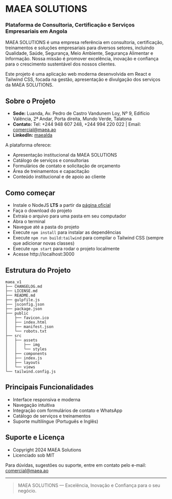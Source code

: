 # MAEA SOLUTIONS

### Plataforma de Consultoria, Certificação e Serviços Empresariais em Angola

MAEA SOLUTIONS é uma empresa referência em consultoria, certificação, treinamentos e soluções empresariais para diversos setores, incluindo Qualidade, Saúde, Segurança, Meio Ambiente, Segurança Alimentar e Informação. Nossa missão é promover excelência, inovação e confiança para o crescimento sustentável dos nossos clientes.

Este projeto é uma aplicação web moderna desenvolvida em React e Tailwind CSS, focada na gestão, apresentação e divulgação dos serviços da MAEA SOLUTIONS.

## Sobre o Projeto

- **Sede:** Luanda, Av. Pedro de Castro Vandunem Loy, Nº 9, Edifício Valência, 2ª Andar, Porta direita, Mundo Verde, Talatona
- **Contato:** Tel: +244 948 607 248, +244 994 220 022 | Email: comercial@maea.ao
- **LinkedIn:** [maealda](https://www.linkedin.com/company/maealda/)

A plataforma oferece:
- Apresentação institucional da MAEA SOLUTIONS
- Catálogo de serviços e consultorias
- Formulários de contato e solicitação de orçamento
- Área de treinamentos e capacitação
- Conteúdo institucional e de apoio ao cliente

## Como começar

- Instale o NodeJS **LTS** a partir da [página oficial](https://nodejs.org/en/?ref=creativetim)
- Faça o download do projeto
- Extraia o arquivo para uma pasta em seu computador
- Abra o terminal
- Navegue até a pasta do projeto
- Execute `npm install` para instalar as dependências
- Execute `npm run build:tailwind` para compilar o Tailwind CSS (sempre que adicionar novas classes)
- Execute `npm start` para rodar o projeto localmente
- Acesse http://localhost:3000

## Estrutura do Projeto

```
maea_v1
├── CHANGELOG.md
├── LICENSE.md
├── README.md
├── gulpfile.js
├── jsconfig.json
├── package.json
├── public
│   ├── favicon.ico
│   ├── index.html
│   ├── manifest.json
│   └── robots.txt
├── src
│   ├── assets
│   │   ├── img
│   │   └── styles
│   ├── components
│   ├── index.js
│   ├── layouts
│   └── views
└── tailwind.config.js
```

## Principais Funcionalidades
- Interface responsiva e moderna
- Navegação intuitiva
- Integração com formulários de contato e WhatsApp
- Catálogo de serviços e treinamentos
- Suporte multilíngue (Português e Inglês)

## Suporte e Licença

- Copyright 2024 MAEA Solutions
- Licenciado sob MIT

Para dúvidas, sugestões ou suporte, entre em contato pelo e-mail: comercial@maea.ao

---

> MAEA SOLUTIONS — Excelência, Inovação e Confiança para o seu negócio.
